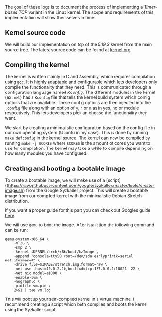 The goal of these logs is to document the process of implementing a *Timer-based TCP* variant in the Linux kernel. The scope and requirements of this implementation will show themselves in time

## Kernel source code
We will build our implementation on top of the *5.19.3* kernel from the main source tree. The latest source code can be found at [kernel.org](https://www.kernel.org/). 

## Compiling the kernel
The kernel is written mainly in C and Assembly, which requires compilation using `gcc`. It is highly adaptable and configurable which lets developers only compile the functionality that they need. This is communicated through a configuration language named *Kconfig*. The different modules in the kernel (ex. `net`) has a `Kconfig` file that tells the kernel build system which config options that are available. These config options are then injected into the `.config` file along with an option of `y`, `n` or `m` as in yes, no or module respectively. This lets developers pick an choose the functionality they want. 

We start by creating a minimalistic configuration based on the config file in our own operating system (Ubuntu in my case). This is done by running `make defconfig` in the kernel source. The kernel can now be compiled by running `make -j $CORES` where `$CORES` is the amount of cores you want to use for compilation. The kernel may take a while to compile depending on how many modules you have configured.

## Creating and booting a bootable image
To create a bootable image, we will make use of a  [script]((https://raw.githubusercontent.com/google/syzkaller/master/tools/create-image.sh) from the Google Syzkaller project. This will create a bootable image from our compiled kernel with the minimalistic Debian Stretch distribution.

If you want a proper guide for this part you can check out Googles guide [here](https://github.com/google/syzkaller/blob/master/docs/linux/setup_ubuntu-host_qemu-vm_x86-64-kernel.md).

We will use `qemu` to boot the image. After istallation the following command can be run:
```
qemu-system-x86_64 \
	-m 2G \
	-smp 2 \
	-kernel $KERNEL/arch/x86/boot/bzImage \
	-append "console=ttyS0 root=/dev/sda earlyprintk=serial net.ifnames=0" \
	-drive file=$IMAGE/stretch.img,format=raw \
	-net user,host=10.0.2.10,hostfwd=tcp:127.0.0.1:10021-:22 \
	-net nic,model=e1000 \
	-enable-kvm \
	-nographic \
	-pidfile vm.pid \
	2>&1 | tee vm.log
```

This will boot up your self-compiled kernel in a virtual machine! I recommend creating a script which both compiles and boots the kernel using the Syzkaller script.
